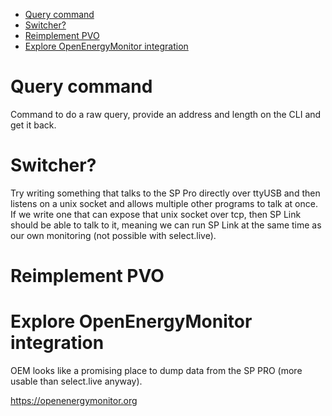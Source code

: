 <!-- TOC -->

- [Query command](#query-command)
- [Switcher?](#switcher)
- [Reimplement PVO](#reimplement-pvo)
- [Explore OpenEnergyMonitor integration](#explore-openenergymonitor-integration)

<!-- /TOC -->

# Query command

Command to do a raw query, provide an address and length on the CLI and get it back.

# Switcher?

Try writing something that talks to the SP Pro directly over ttyUSB and then listens on a unix socket and allows multiple other programs to talk at once. If we write one that can expose that unix socket over tcp, then SP Link should be able to talk to it, meaning we can run SP Link at the same time as our own monitoring (not possible with select.live).

# Reimplement PVO

# Explore OpenEnergyMonitor integration

OEM looks like a promising place to dump data from the SP PRO (more usable than select.live anyway).

https://openenergymonitor.org
